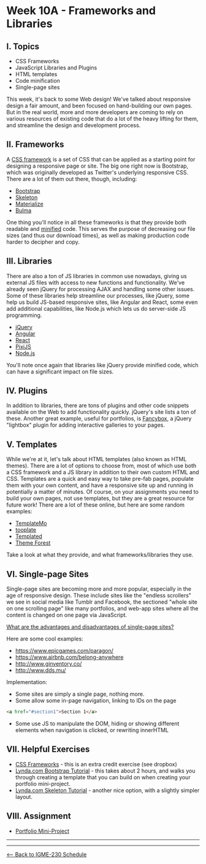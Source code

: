# Week 10A - Frameworks and Libraries

## I. Topics
- CSS Frameworks
- JavaScript Libraries and Plugins
- HTML templates
- Code minification
- Single-page sites

This week, it's back to some Web design! We've talked about responsive design a fair amount, and been focused on hand-building our own pages. But in the real world, more and more developers are coming to rely on various resources of existing code that do a lot of the heavy lifting for them, and streamline the design and development process.

## II. Frameworks
A [CSS framework](https://en.wikipedia.org/wiki/CSS_framework) is a set of CSS that can be applied as a starting point for designing a responsive page or site. The big one right now is Bootstrap, which was originally developed as Twitter's underlying responsive CSS. There are a lot of them out there, though, including:
- [Bootstrap](https://getbootstrap.com/)
- [Skeleton](http://getskeleton.com/)
- [Materialize](http://materializecss.com/)
- [Bulma](https://bulma.io/)

One thing you'll notice in all these frameworks is that they provide both readable and [minified](https://en.wikipedia.org/wiki/Minification_(programming)) code. This serves the purpose of decreasing our file sizes (and thus our download times), as well as making production code harder to decipher and copy.

## III. Libraries
There are also a ton of JS libraries in common use nowadays, giving us external JS files with access to new functions and functionality. We've already seen jQuery for processing AJAX and handling some other issues. Some of these libraries help streamline our processes, like jQuery, some help us build JS-based responsive sites, like Angular and React, some even add additional capabilities, like Node.js which lets us do server-side JS programming.
- [jQuery](https://jquery.com/)
- [Angular](https://angularjs.org/)
- [React](https://reactjs.org/)
- [PixiJS](http://www.pixijs.com/)
- [Node.js](https://nodejs.org/en/)

You'll note once again that libraries like jQuery provide minified code, which can have a significant impact on file sizes.

## IV. Plugins
In addition to libraries, there are tons of plugins and other code snippets available on the Web to add functionality quickly. jQuery's site lists a ton of these. Another great example, useful for portfolios, is [Fancybox](http://fancyapps.com/fancybox/3/), a jQuery "lightbox" plugin for adding interactive galleries to your pages.

## V. Templates
While we're at it, let's talk about HTML templates (also known as HTML themes). There are a lot of options to choose from, most of which use both a CSS framework and a JS library in addition to their own custom HTML and CSS. Templates are a quick and easy way to take pre-fab pages, populate them with your own content, and have a responsive site up and running in potentially a matter of minutes. Of course, on your assignments you need to build your own pages, not use templates, but they are a great resource for future work! There are a lot of these online, but here are some random examples:
- [TemplateMo](http://www.templatemo.com/)
- [tooplate](http://www.tooplate.com/)
- [Templated](https://templated.co/)
- [Theme Forest](https://themeforest.net/category/site-templates)

Take a look at what they provide, and what frameworks/libraries they use.

## VI. Single-page Sites
Single-page sites are becoming more and more popular, especially in the age of responsive design. These include sites like the "endless scrollers" we see in social media like Tumblr and Facebook, the sectioned "whole site on one scrolling page" like many portfolios, and web-app sites where all the content is changed on one page via JavaScript.

[What are the advantages and disadvantages of single-page sites?](https://www.uxpin.com/studio/blog/single-page-vs-multi-page-ui-design-pros-cons/)

Here are some cool examples:
- https://www.epicgames.com/paragon/
- https://www.airbnb.com/belong-anywhere
- http://www.ginventory.co/  
- http://www.dds.mu/

Implementation:
- Some sites are simply a single page, nothing more.
- Some allow some in-page navigation, linking to IDs on the page
```html
<a href="#section1">Section 1</a>
```
- Some use JS to manipulate the DOM, hiding or showing different elements when navigation is clicked, or rewriting innerHTML

## VII. Helpful Exercises
- [CSS Frameworks](../exercises/week-11/frameworks-ice.md) - this is an extra credit exercise (see dropbox)
- [Lynda.com Bootstrap Tutorial](https://www.lynda.com/Bootstrap-tutorials/What-well-build/186538/371577-4.html) - this takes about 2 hours, and walks you through creating a template that you can build on when creating your portfolio mini-project.
- [Lynda.com Skeleton Tutorial](https://www.lynda.com/CSS-tutorials/Welcome/372808/413142-4.html) - another nice option, with a slightly simpler layout.

## VIII. Assignment
- [Portfolio Mini-Project](../projects/portfolio-mini-project.md)

<hr><hr>

[<-- Back to IGME-230 Schedule](../schedule.md)
